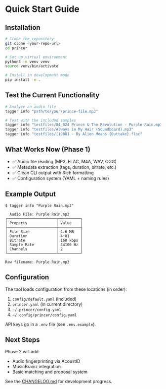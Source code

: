 # Quick Start Guide

## Installation

```bash
# Clone the repository
git clone <your-repo-url>
cd princer

# Set up virtual environment
python3 -m venv venv
source venv/bin/activate

# Install in development mode
pip install -e .
```

## Test the Current Functionality

```bash
# Analyze an audio file
tagger info "path/to/your/prince-file.mp3"

# Test with the included samples
tagger info "testfiles/84_024 Prince & The Revolution - Purple Rain.mp3"
tagger info "testfiles/Always in My Hair (Soundboard).mp3"
tagger info "testfiles/[1988] - By Alien Means {Outtake}.flac"
```

## What Works Now (Phase 1)

- ✅ Audio file reading (MP3, FLAC, M4A, WAV, OGG)
- ✅ Metadata extraction (tags, duration, bitrate, etc.)
- ✅ Clean CLI output with Rich formatting
- ✅ Configuration system (YAML + naming rules)

## Example Output

```
$ tagger info "Purple Rain.mp3"

  Audio File: Purple Rain.mp3    
┌──────────────────────┬──────────┐
│ Property             │ Value    │
├──────────────────────┼──────────┤
│ File Size            │ 4.6 MB   │
│ Duration             │ 4:01     │
│ Bitrate              │ 160 kbps │
│ Sample Rate          │ 44100 Hz │
│ Channels             │ 2        │
└──────────────────────┴──────────┘

Raw filename: Purple Rain.mp3
```

## Configuration

The tool loads configuration from these locations (in order):
1. `config/default.yaml` (included)
2. `princer.yaml` (in current directory)
3. `~/.princer/config.yaml`
4. `~/.config/princer/config.yaml`

API keys go in a `.env` file (see `.env.example`).

## Next Steps

Phase 2 will add:
- Audio fingerprinting via AcoustID
- MusicBrainz integration
- Basic matching and proposal system

See the [CHANGELOG.md](../CHANGELOG.md) for development progress.